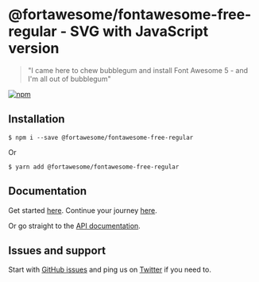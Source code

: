# @fortawesome/fontawesome-free-regular - SVG with JavaScript version

> "I came here to chew bubblegum and install Font Awesome 5 - and I'm all out of bubblegum"

[![npm](https://img.shields.io/npm/v/@fortawesome/fontawesome-free-regular.svg?style=flat-square)](https://www.npmjs.com/package/@fortawesome/fontawesome-free-regular)

## Installation

```
$ npm i --save @fortawesome/fontawesome-free-regular
```

Or

```
$ yarn add @fortawesome/fontawesome-free-regular
```

## Documentation

Get started [here](https://fontawesome.com/get-started/svg-with-js). Continue your journey [here](https://fontawesome.com/how-to-use/svg-with-js).

Or go straight to the [API documentation](https://fontawesome.com/how-to-use/font-awesome-api).

## Issues and support

Start with [GitHub issues](https://github.com/FortAwesome/Font-Awesome/issues) and ping us on [Twitter](https://twitter.com/fontawesome) if you need to.
